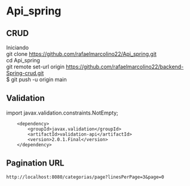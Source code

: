 # Api_spring 
## CRUD

Iniciando </br>
git clone https://github.com/rafaelmarcolino22/Api_spring.git </br>
cd Api_spring </br>
git remote set-url origin https://github.com/rafaelmarcolino22/backend-Spring-crud.git </br>
$ git push -u origin main


## Validation


import javax.validation.constraints.NotEmpty;</br>


		<dependency>
			<groupId>javax.validation</groupId>
			<artifactId>validation-api</artifactId>
			<version>2.0.1.Final</version>
		</dependency>


## Pagination URL
````
http://localhost:8080/categorias/page?linesPerPage=3&page=0


